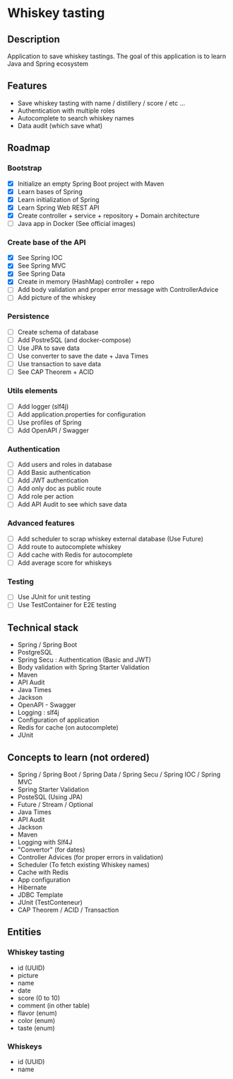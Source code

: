 # Whiskey tasting

## Description

Application to save whiskey tastings.
The goal of this application is to learn Java and Spring ecosystem

## Features

- Save whiskey tasting with name / distillery / score / etc ...
- Authentication with multiple roles
- Autocomplete to search whiskey names
- Data audit (which save what)

## Roadmap

### Bootstrap

- [x] Initialize an empty Spring Boot project with Maven
- [x] Learn bases of Spring
- [x] Learn initialization of Spring
- [x] Learn Spring Web REST API
- [x] Create controller + service + repository + Domain architecture
- [ ] Java app in Docker (See official images)

### Create base of the API

- [x] See Spring IOC
- [x] See Spring MVC
- [x] See Spring Data
- [x] Create in memory (HashMap) controller + repo
- [ ] Add body validation and proper error message with ControllerAdvice
- [ ] Add picture of the whiskey

### Persistence

- [ ] Create schema of database
- [ ] Add PostreSQL (and docker-compose)
- [ ] Use JPA to save data
- [ ] Use converter to save the date + Java Times
- [ ] Use transaction to save data
- [ ] See CAP Theorem + ACID

### Utils elements

- [ ] Add logger (slf4j)
- [ ] Add application.properties for configuration
- [ ] Use profiles of Spring
- [ ] Add OpenAPI / Swagger

### Authentication

- [ ] Add users and roles in database
- [ ] Add Basic authentication
- [ ] Add JWT authentication
- [ ] Add only doc as public route
- [ ] Add role per action
- [ ] Add API Audit to see which save data

### Advanced features

- [ ] Add scheduler to scrap whiskey external database (Use Future)
- [ ] Add route to autocomplete whiskey
- [ ] Add cache with Redis for autocomplete
- [ ] Add average score for whiskeys

### Testing

- [ ] Use JUnit for unit testing
- [ ] Use TestContainer for E2E testing

## Technical stack

- Spring / Spring Boot
- PostgreSQL
- Spring Secu : Authentication (Basic and JWT)
- Body validation with Spring Starter Validation
- Maven
- API Audit
- Java Times
- Jackson
- OpenAPI - Swagger
- Logging : slf4j
- Configuration of application
- Redis for cache (on autocomplete)
- JUnit

## Concepts to learn (not ordered)

- Spring / Spring Boot / Spring Data / Spring Secu / Spring IOC / Spring MVC
- Spring Starter Validation
- PosteSQL (Using JPA)
- Future / Stream / Optional
- Java Times
- API Audit
- Jackson
- Maven
- Logging with Slf4J
- "Convertor" (for dates)
- Controller Advices (for proper errors in validation)
- Scheduler (To fetch existing Whiskey names)
- Cache with Redis
- App configuration
- Hibernate
- JDBC Template
- JUnit (TestConteneur)
- CAP Theorem / ACID / Transaction

## Entities

### Whiskey tasting

- id (UUID)
- picture
- name
- date
- score (0 to 10)
- comment (in other table)
- flavor (enum)
- color (enum)
- taste (enum)

### Whiskeys

- id (UUID)
- name
